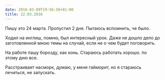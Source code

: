 ```yaml
---
date: 2016-03-09T19:56:50+01:00
title: 22.03.2016
---
```


Пишу это 24 марта. Пропустил 2 дня. Пытаюсь вспомнить, че было. 

Ходил на инглиш, помню, был интересный урок. Даже не дошло дело до заготовленной мною темы на случай, если не о чем будет поговорить. 

На работе пашу борозду, как конь. Стараюсь работать хорошо. по этому дню все.

Расстраивает насморк, думаю, у меня гайморит, но я стараюсь лечиться, не запускать. 
